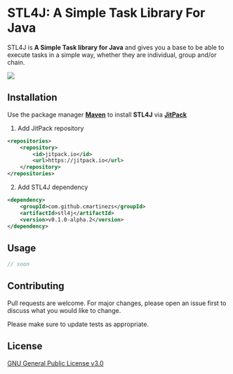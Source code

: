 # STL4J: A Simple Task Library For Java
STL4J is **A Simple Task library for Java** and gives you a base to be able to execute tasks in a simple way,
whether they are individual, group and/or chain.

[![](https://jitpack.io/v/cmartinezs/stl4j.svg)](https://jitpack.io/#cmartinezs/stl4j)

## Installation
Use the package manager [**Maven**](https://maven.apache.org) to install **STL4J** via [**JitPack**](https://jitpack.io/)
1. Add JitPack repository
```xml
<repositories>
    <repository>
        <id>jitpack.io</id>
        <url>https://jitpack.io</url>
    </repository>
</repositories>
```
2. Add STL4J dependency
```xml
<dependency>
    <groupId>com.github.cmartinezs</groupId>
    <artifactId>stl4j</artifactId>
    <version>v0.1.0-alpha.2</version>
</dependency>
```
## Usage
````java
// soon
````
## Contributing
Pull requests are welcome. For major changes, please open an issue first to discuss what you would like to change.

Please make sure to update tests as appropriate.
## License
[GNU General Public License v3.0](LICENSE)